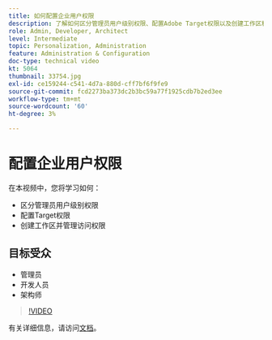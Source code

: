```yaml
---
title: 如何配置企业用户权限
description: 了解如何区分管理员用户级别权限、配置Adobe Target权限以及创建工作区和管理访问权限。
role: Admin, Developer, Architect
level: Intermediate
topic: Personalization, Administration
feature: Administration & Configuration
doc-type: technical video
kt: 5064
thumbnail: 33754.jpg
exl-id: ce159244-c541-4d7a-880d-cff7bf6f9fe9
source-git-commit: fcd2273ba373dc2b3bc59a77f1925cdb7b2ed3ee
workflow-type: tm+mt
source-wordcount: '60'
ht-degree: 3%

---
```


# 配置企业用户权限

在本视频中，您将学习如何：

* 区分管理员用户级别权限
* 配置Target权限
* 创建工作区并管理访问权限

## 目标受众

* 管理员
* 开发人员
* 架构师

>[!VIDEO](https://video.tv.adobe.com/v/3421780/?quality=12&captions=chi_hans)

有关详细信息，请访问[文档](https://experienceleague.adobe.com/docs/target/using/administer/administrating-target.html?lang=zh-Hans)。
